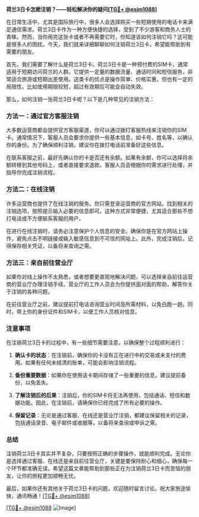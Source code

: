 **荷兰3日卡怎麽注销？——轻松解决你的疑问[[TG💪+ @esim1088](https://t.me/s/esim1088)]**

在日常生活中，尤其是国际旅行中，很多人会选择购买一些短期使用的电话卡来满足通信需求。荷兰3日卡作为一种方便快捷的选择，受到了不少游客和商务人士的青睐。然而，当你用完这张卡或者不再需要它时，你知道该如何注销它吗？这可能是很多人的困扰。今天，我们就来详细聊聊如何注销荷兰3日卡，希望能帮助到有需要的朋友。

首先，我们需要了解什么是荷兰3日卡。荷兰3日卡是一种预付费的SIM卡，通常适用于短期访问荷兰的人群。它提供一定量的数据流量、通话时间和短信服务，非常适合旅游或短期出差使用。这类卡的优点是操作简单、价格实惠，但也有一定的局限性，比如使用期限较短，超过有效期后可能会自动失效。

那么，如何注销一张荷兰3日卡呢？以下是几种常见的注销方法：

### 方法一：通过官方客服注销

大多数运营商都会提供官方客服渠道，你可以通过拨打客服热线来注销你的SIM卡。通常情况下，客服人员会要求你提供一些基本信息，如卡号、姓名等，以确认你的身份。为了确保顺利注销，建议你在拨打电话前准备好这些信息。

在联系客服之前，最好先确认你的卡是否还有余额。如果有余额，你可以选择将余额转移到其他号码上，或者直接要求退款。客服人员会根据你的需求进行处理，并指导你完成注销流程。

### 方法二：在线注销

许多运营商也提供了在线注销的服务。你只需登录运营商的官方网站，找到相关的注销选项，按照提示输入必要的信息即可。这种方式非常便捷，尤其适合那些不想打电话或不方便联系客服的用户。

在进行在线注销时，请务必注意保护个人信息的安全。确保你是在官方网站上操作，避免点击不明链接或输入敏感信息到不可信的网站上。此外，完成注销后，记得保存相关凭证，以备将来查询之需。

### 方法三：亲自前往营业厅

如果你对线上操作不太熟悉，或者想要更直观地解决问题，可以选择亲自前往运营商的营业厅办理注销手续。营业厅的工作人员会为你提供面对面的帮助，解答你关于注销的各种问题。

在前往营业厅之前，建议提前打电话咨询营业时间及所需材料，以免白跑一趟。同时，带上你的身份证件和SIM卡，以便工作人员核对信息。

### 注意事项

在注销荷兰3日卡的过程中，有一些细节需要注意，以确保整个过程顺利进行：

1. **确认卡的状态**：在注销前，确保你的卡没有正在进行中的交易或未支付的费用。如果有任何未结清的账单，可能会影响注销流程。

2. **备份重要数据**：如果你在使用该卡期间存储了一些重要的信息，建议提前备份，以免丢失。

3. **了解注销后的后果**：注销后，你的SIM卡将无法再使用，包括通话、短信和数据功能。因此，在注销前，请确保你已经完成了所有必要的操作。

4. **保留记录**：无论是通过客服、在线还是营业厅注销，都建议保留相关的记录，包括通话录音、电子邮件或收据等，以备将来查询或申诉之需。

### 总结

注销荷兰3日卡其实并不复杂，只要按照正确的步骤操作，就能顺利完成。无论你是选择通过客服、在线还是亲自前往营业厅，关键是要保持耐心和细心，确保每一个环节都准确无误。希望这篇文章能帮助到那些正在为注销荷兰3日卡而苦恼的朋友，让你的旅程更加顺畅无忧。

最后，如果你还有其他关于荷兰3日卡的问题，欢迎随时留言讨论。祝大家旅途愉快，通讯畅通！[[TG💪+ @esim1088](https://t.me/s/esim1088)] 

[[TG💪+ @esim1088](https://t.me/s/esim1088) ![Image](https://i.postimg.cc/4NQfJmqS/Snipaste-2025-05-13-00-14-12.png)]
